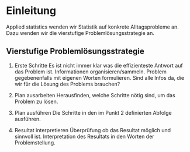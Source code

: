 # Einleitung
Applied statistics wenden wir Statistik auf konkrete Alltagsprobleme an. Dazu wenden wir die vierstufige Problemlösungsstrategie an.

## Vierstufige Problemlösungsstrategie

1. Erste Schritte
Es ist nicht immer klar was die effizienteste Antwort auf das Problem ist. Informationen organisieren/sammeln. Problem gegebenenfalls mit eigenen Worten formulieren. Sind alle Infos da, die wir für die Lösung des Problems brauchen?

2. Plan ausarbeiten
Herausfinden, welche Schritte nötig sind, um das Problem zu lösen. 

3. Plan ausführen
Die Schritte in den im Punkt 2 definierten Abfolge ausführen.

4. Resultat interpretieren
Überprüfung ob das Resultat möglich und sinnvoll ist. Interpretation des Resultats in den Worten der Problemstellung.



